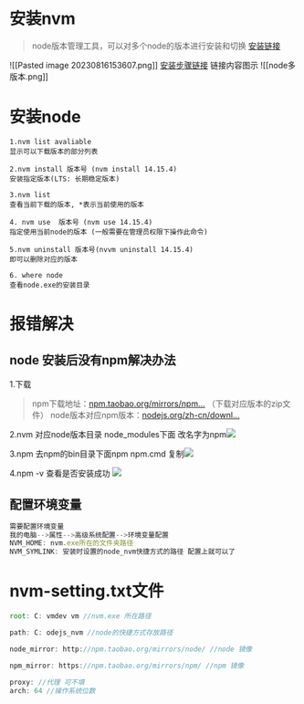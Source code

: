 # 安装nvm
> node版本管理工具，可以对多个node的版本进行安装和切换 [安装链接](https://github.com/coreybutler/nvm-windows/releases)


![[Pasted image 20230816153607.png]]
[安装步骤链接](http://wed.xjx100.cn/news/225558.html?action=onClick)
链接内容图示
![[node多版本.png]]
# 安装node

```text
1.nvm list avaliable 
显示可以下载版本的部分列表

2.nvm install 版本号 (nvm install 14.15.4) 
安装指定版本(LTS: 长期稳定版本)

3.nvm list
查看当前下载的版本, *表示当前使用的版本

4. nvm use  版本号 (nvm use 14.15.4) 
指定使用当前node的版本 (一般需要在管理员权限下操作此命令)

5.nvm uninstall 版本号(nvvm uninstall 14.15.4)
即可以删除对应的版本

6. where node 
查看node.exe的安装目录
```

# 报错解决
## node 安装后没有npm解决办法
1.下载

> npm下载地址：[npm.taobao.org/mirrors/npm…](http://npm.taobao.org/mirrors/npm/ "http://npm.taobao.org/mirrors/npm/") （下载对应版本的zip文件）  
> node版本对应npm版本：[nodejs.org/zh-cn/downl…](https://nodejs.org/zh-cn/download/releases/ "https://nodejs.org/zh-cn/download/releases/")

2.nvm 对应node版本目录 node_modules下面 改名字为npm![](https://img-blog.csdnimg.cn/b58ad949384744e8808a27d8ecc23b1a.png)

3.npm 去npm的bin目录下面npm npm.cmd 复制![](https://img-blog.csdnimg.cn/1b301ea82f0f4b7fbca2c01d25bf739a.png)

4.npm -v 查看是否安装成功
![](https://img-blog.csdnimg.cn/b125fa7f1e124dd7bba716213dfc6eb9.png)



## 配置环境变量
~~~js
需要配置环境变量
我的电脑-->属性-->高级系统配置-->环境变量配置 
NVM_HOME: nvm.exe所在的文件夹路径 
NVM_SYMLINK: 安装时设置的node_nvm快捷方式的路径 配置上就可以了
~~~
# nvm-setting.txt文件

~~~js
root: C: vmdev vm //nvm.exe 所在路径 

path: C: odejs_nvm //node的快捷方式存放路径

node_mirror: http://npm.taobao.org/mirrors/node/ //node 镜像 

npm_mirror: https://npm.taobao.org/mirrors/npm/ //npm 镜像

proxy: //代理 可不填 
arch: 64 //操作系统位数 
~~~
